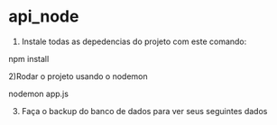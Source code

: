 # api_node

1) Instale todas as depedencias do projeto com este comando: 

npm install

2)Rodar o projeto usando o nodemon 

nodemon app.js

3) Faça o backup do banco de dados para ver seus seguintes dados
